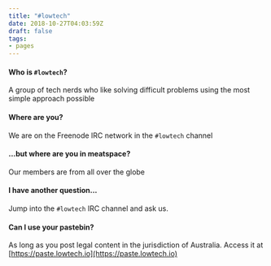 ```yaml
---
title: "#lowtech"
date: 2018-10-27T04:03:59Z
draft: false 
tags:
- pages
---
```

#### Who is ```#lowtech```?
A group of tech nerds who like solving difficult problems using the most simple approach possible

#### Where are you?
We are on the Freenode IRC network in the ```#lowtech``` channel

#### ...but where are you in meatspace?
Our members are from all over the globe

#### I have another question...
Jump into the ```#lowtech``` IRC channel and ask us.

#### Can I use your pastebin? 
As long as you post legal content in the jurisdiction of Australia. Access it at [https://paste.lowtech.io](https://paste.lowtech.io)
